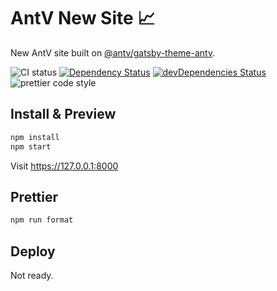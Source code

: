 # AntV New Site 📈

New AntV site built on [@antv/gatsby-theme-antv](https://github.com/antvis/gatsby-theme-antv).

![CI status](https://github.com/antvis/antvis.github.io/workflows/Node%20CI/badge.svg)
[![Dependency Status](https://david-dm.org/antvis/antvis.github.io.svg?style=flat-square)](https://david-dm.org/antvis/antvis.github.io)
[![devDependencies Status](https://david-dm.org/antvis/antvis.github.io/dev-status.svg)](https://david-dm.org/antvis/antvis.github.io?type=dev)
![prettier code style](https://img.shields.io/badge/code_style-prettier-ff69b4.svg?style=flat-square)

## Install & Preview

```bash
npm install
npm start
```

Visit https://127.0.0.1:8000

## Prettier

```bash
npm run format
```

## Deploy

Not ready.
